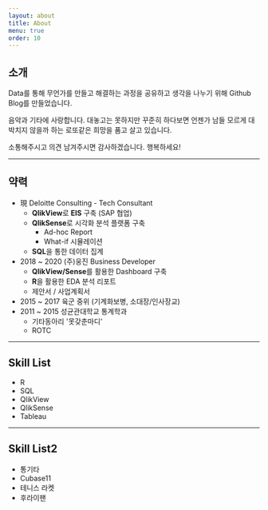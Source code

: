 ```yaml
---
layout: about
title: About
menu: true
order: 10
---
```



## 소개

Data를 통해 무언가를 만들고 해결하는 과정을 공유하고 생각을 나누기 위해 Github Blog를 만들었습니다.

음악과 기타에 사랑합니다. 대놓고는 못하지만 꾸준히 하다보면 언젠가 남들 모르게 대박치지 않을까 하는 로또같은 희망을 품고 살고 있습니다.

소통해주시고 의견 남겨주시면 감사하겠습니다. 행복하세요!

---

## 약력
- 現 Deloitte Consulting - Tech Consultant
    - **QlikView**로 **EIS** 구축 (SAP 협업)
    - **QlikSense**로 시각화 분석 플랫폼 구축
        - Ad-hoc Report
        - What-if 시뮬레이션
    - **SQL**을 통한 데이터 집계
- 2018 ~ 2020 (주)웅진 Business Developer
  - **QlikView/Sense**를 활용한 Dashboard 구축
  - **R**을 활용한 EDA 분석 리포트
  - 제안서 / 사업계획서   
- 2015 ~ 2017 육군 중위 (기계화보병, 소대장/인사장교)
- 2011 ~ 2015 성균관대학교 통계학과
    - 기타동아리 '못갖춘마디'
    - ROTC

---

## Skill List

- R
- SQL
- QlikView
- QlikSense
- Tableau

---

## Skill List2

- 통기타
- Cubase11
- 테니스 라켓
- 후라이팬
